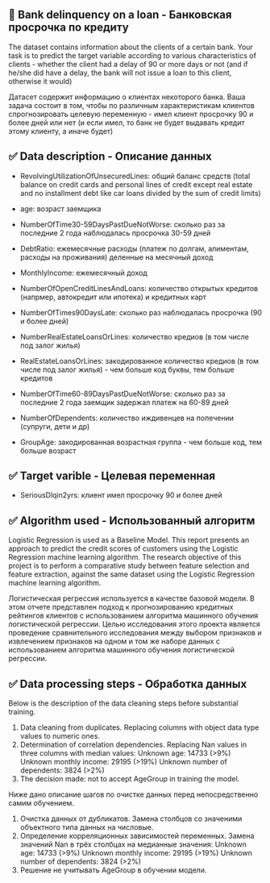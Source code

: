 ## 🧧 Bank delinquency on a loan - Банковская просрочка по кредиту

The dataset contains information about the clients of a certain bank. Your task is to predict the target variable according to various characteristics of clients - whether the client had a delay of 90 or more days or not (and if he/she did have a delay, the bank will not issue a loan to this client, otherwise it would)

Датасет содержит информацию о клиентах некоторого банка.
Ваша задача состоит в том, чтобы по различным характеристикам клиентов спрогнозировать целевую переменную - имел клиент просрочку 90 и более дней или нет (и если имел, то банк не будет выдавать кредит этому клиенту, а иначе будет)
     
## ✅ Data description - Описание данных

- RevolvingUtilizationOfUnsecuredLines: общий баланс средств (total balance on credit cards and personal lines of credit except real estate and no installment debt like car loans divided by the sum of credit limits)

- age: возраст заемщика

- NumberOfTime30-59DaysPastDueNotWorse: сколько раз за последние 2 года наблюдалась просрочка 30-59 дней

- DebtRatio: ежемесячные расходы (платеж по долгам, алиментам, расходы на проживания) деленные на месячный доход

- MonthlyIncome: ежемесячный доход

- NumberOfOpenCreditLinesAndLoans: количество открытых кредитов (напрмер, автокредит или ипотека) и кредитных карт

- NumberOfTimes90DaysLate: сколько раз наблюдалась просрочка (90 и более дней)

- NumberRealEstateLoansOrLines: количество кредиов (в том числе под залог жилья)

- RealEstateLoansOrLines: закодированное количество кредиов (в том числе под залог жилья) - чем больше код буквы, тем больше кредитов

- NumberOfTime60-89DaysPastDueNotWorse: сколько раз за последние 2 года заемщик задержал платеж на 60-89 дней

- NumberOfDependents: количество иждивенцев на попечении (супруги, дети и др)

- GroupAge: закодированная возрастная группа - чем больше код, тем больше возраст

## ✅ Target varible - Целевая переменная

- SeriousDlqin2yrs: клиент имел просрочку 90 и более дней

## ✅ Algorithm used - Использованный алгоритм

Logistic Regression is used as a Baseline Model. This report presents an approach to predict the credit scores of customers using the Logistic Regression machine learning algorithm. The research objective of this project is to perform a comparative study between feature selection and feature extraction, against the same dataset using the Logistic Regression machine learning algorithm. 

Логистическая регрессия используется в качестве базовой модели. В этом отчете представлен подход к прогнозированию кредитных рейтингов клиентов с использованием алгоритма машинного обучения логистической регрессии. Целью исследования этого проекта является проведение сравнительного исследования между выбором признаков и извлечением признаков на одном и том же наборе данных с использованием алгоритма машинного обучения логистической регрессии.

## ✅ Data processing steps - Обработка данных

Below is the description of the data cleaning steps before substantial training.

1. Data cleaning from duplicates. Replacing columns with object data type values ​​to numeric ones.
2. Determination of correlation dependencies. Replacing Nan values ​​in three columns with median values:
Unknown age: 14733 (>9%)
Unknown monthly income: 29195 (>19%)
Unknown number of dependents: 3824 (>2%)
3. The decision made: not to accept AgeGroup in training the model.

Ниже дано описание шагов по очистке данных перед непосредственно самим обучением.

1. Очистка данных от дубликатов. Замена столбцов со значеними объектного типа данных на числовые.
2. Определение корреляционных зависимостей переменных. Замена значений Nan в трёх столбцах на медианные значения:
Unknown age: 14733 (>9%)
Unknown monthly income: 29195 (>19%)
Unknown number of dependents: 3824 (>2%)
3. Решение не учитывать AgeGroup в обучении модели.
